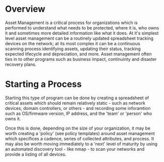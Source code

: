 # Overview

Asset Management is a critical process for organizations which is performed to understand what needs to be protected, where it is, who owns it and sometimes more detailed information like what it does. At it's simplest level asset management can be a routinely updated spreadsheet tracking devices on the network; at its most complex it can be a continuous scanning process identifying assets, updating their status, tracking expected lifecycle and depreciation, and more. Asset management often ties in to other programs such as business impact, continuinty and disaster recovery plans. 

# Starting a Process 

Starting this type of program can be done by creating a spreadsheet of critical assets which should remain relatively static - such as network devices, domain controllers, or others - and recording some inforamtion such as OS/firmware version, IP address, and the 'team' or 'person' who owns it. 

Once this is done, depending on the size of your organization, it may be worth creating a 'policy' (see policy templates) around asset management which specifices a cadence, series of collected attributes, and process. It may also be worth moving immediately to a 'next' level of maturity by using an automated discovery tool - like nmap - to scan your networks and provide a listing of all devices.
